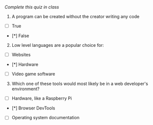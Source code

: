 *Complete this quiz in class*

1. A program can be created without the creator writing any code

- [ ] True
- [*] False

2. Low level languages are a popular choice for:

- [ ] Websites
- [*] Hardware
- [ ] Video game software

3. Which one of these tools would most likely be in a web developer's environment?

- [ ] Hardware, like a Raspberry Pi
- [*] Browser DevTools
- [ ] Operating system documentation
